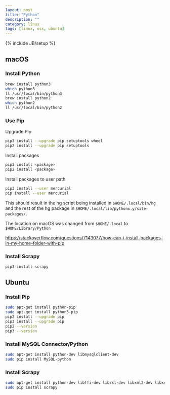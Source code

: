 ```yaml
---
layout: post
title: "Python"
description: ""
category: linux
tags: [linux, osx, ubuntu]
---
```

{% include JB/setup %}

## macOS

### Install Python

```sh
brew install python3
which python3
ll /usr/local/bin/python3
brew install python2
which python2
ll /usr/local/bin/python2
```

### Use Pip

Upgrade Pip

```sh
pip3 install --upgrade pip setuptools wheel
pip2 install --upgrade pip setuptools
```

Install packages

```sh
pip3 install <package>
pip2 install <package>
```

Install packages to user path

```sh
pip3 install --user mercurial
pip install --user mercurial
```

This should result in the hg script being installed in `$HOME/.local/bin/hg` and the rest of the hg package in `$HOME/.local/lib/pythonx.y/site-packages/`.

The location on macOS was changed from `$HOME/.local` to `$HOME/Library/Python`

<https://stackoverflow.com/questions/7143077/how-can-i-install-packages-in-my-home-folder-with-pip>

### Install Scrapy

```sh
pip3 install scrapy
```

## Ubuntu

### Install Pip

```sh
sudo apt-get install python-pip
sudo apt-get install python3-pip
pip2 install --upgrade pip
pip3 install --upgrade pip
pip2 --version
pip3 --version
```

### Install MySQL Connector/Python

```sh
sudo apt-get install python-dev libmysqlclient-dev
sudo pip install MySQL-python
```

### Install Scrapy

```sh
sudo apt-get install python-dev libffi-dev libssl-dev libxml2-dev libxslt-dev
sudo pip install scrapy
```
